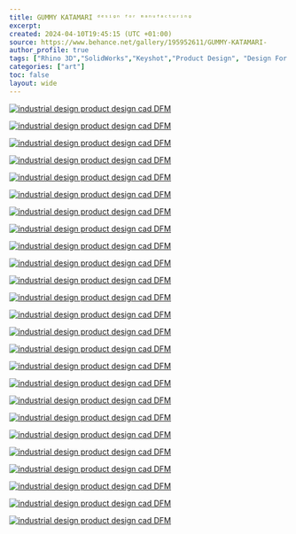 ```yaml
---
title: GUMMY KATAMARI ᵈᵉˢⁱᵍⁿ ᶠᵒʳ ᵐᵃⁿᵘᶠᵃᶜᵗᵘʳⁱⁿᵍ
excerpt: 
created: 2024-04-10T19:45:15 (UTC +01:00)
source: https://www.behance.net/gallery/195952611/GUMMY-KATAMARI-
author_profile: true
tags: ["Rhino 3D","SolidWorks","Keyshot","Product Design", "Design For Manufacture"]
categories: ["art"]
toc: false
layout: wide
---
```


[![industrial design  product design  cad DFM](https://mir-s3-cdn-cf.behance.net/project_modules/1400/6c1946195952611.6616fda14536f.png)](https://www.behance.net/gallery/195952611/GUMMY-KATAMARI-/modules/1109349347)

[![industrial design  product design  cad DFM](https://mir-s3-cdn-cf.behance.net/project_modules/1400/32f2c3195952611.6616fda1470c6.png)](https://www.behance.net/gallery/195952611/GUMMY-KATAMARI-/modules/1109349361)

[![industrial design  product design  cad DFM](https://mir-s3-cdn-cf.behance.net/project_modules/1400/605361195952611.6616fda1465f4.png)](https://www.behance.net/gallery/195952611/GUMMY-KATAMARI-/modules/1109349353)

[![industrial design  product design  cad DFM](https://mir-s3-cdn-cf.behance.net/project_modules/1400/e48bd3195952611.6616fda148ef5.png)](https://www.behance.net/gallery/195952611/GUMMY-KATAMARI-/modules/1109349375)

[![industrial design  product design  cad DFM](https://mir-s3-cdn-cf.behance.net/project_modules/1400/aae20f195952611.6616fda1446ab.png)](https://www.behance.net/gallery/195952611/GUMMY-KATAMARI-/modules/1109349343)

[![industrial design  product design  cad DFM](https://mir-s3-cdn-cf.behance.net/project_modules/1400/113be9195952611.6616fda143db7.png)](https://www.behance.net/gallery/195952611/GUMMY-KATAMARI-/modules/1109349339)

[![industrial design  product design  cad DFM](https://mir-s3-cdn-cf.behance.net/project_modules/1400/bb589e195952611.6616fda14ad20.png)](https://www.behance.net/gallery/195952611/GUMMY-KATAMARI-/modules/1109349385)

[![industrial design  product design  cad DFM](https://mir-s3-cdn-cf.behance.net/project_modules/1400/3a6fc7195952611.6616fda1487c0.png)](https://www.behance.net/gallery/195952611/GUMMY-KATAMARI-/modules/1109349373)

[![industrial design  product design  cad DFM](https://mir-s3-cdn-cf.behance.net/project_modules/1400/58bc1e195952611.6616fda142a3e.png)](https://www.behance.net/gallery/195952611/GUMMY-KATAMARI-/modules/1109349331)

[![industrial design  product design  cad DFM](https://mir-s3-cdn-cf.behance.net/project_modules/1400/5f29fc195952611.6616fda149340.png)](https://www.behance.net/gallery/195952611/GUMMY-KATAMARI-/modules/1109349377)

[![industrial design  product design  cad DFM](https://mir-s3-cdn-cf.behance.net/project_modules/1400/2fb572195952611.6616fda1430cd.png)](https://www.behance.net/gallery/195952611/GUMMY-KATAMARI-/modules/1109349333)

[![industrial design  product design  cad DFM](https://mir-s3-cdn-cf.behance.net/project_modules/1400/e5f24e195952611.6616fda14344a.png)](https://www.behance.net/gallery/195952611/GUMMY-KATAMARI-/modules/1109349335)

[![industrial design  product design  cad DFM](https://mir-s3-cdn-cf.behance.net/project_modules/1400/51f959195952611.6616fda14a636.png)](https://www.behance.net/gallery/195952611/GUMMY-KATAMARI-/modules/1109349383)

[![industrial design  product design  cad DFM](https://mir-s3-cdn-cf.behance.net/project_modules/1400/d78b40195952611.6616fda14b1ca.png)](https://www.behance.net/gallery/195952611/GUMMY-KATAMARI-/modules/1109349387)

[![industrial design  product design  cad DFM](https://mir-s3-cdn-cf.behance.net/project_modules/1400/3c8e48195952611.6616fda1458c6.png)](https://www.behance.net/gallery/195952611/GUMMY-KATAMARI-/modules/1109349349)

[![industrial design  product design  cad DFM](https://mir-s3-cdn-cf.behance.net/project_modules/1400/73f38e195952611.6616fda144cca.png)](https://www.behance.net/gallery/195952611/GUMMY-KATAMARI-/modules/1109349345)

[![industrial design  product design  cad DFM](https://mir-s3-cdn-cf.behance.net/project_modules/1400/4ab0e9195952611.6616fda145ff9.png)](https://www.behance.net/gallery/195952611/GUMMY-KATAMARI-/modules/1109349351)

[![industrial design  product design  cad DFM](https://mir-s3-cdn-cf.behance.net/project_modules/1400/b99271195952611.6616fda148389.png)](https://www.behance.net/gallery/195952611/GUMMY-KATAMARI-/modules/1109349371)

[![industrial design  product design  cad DFM](https://mir-s3-cdn-cf.behance.net/project_modules/1400/78ec42195952611.6616fda149a4f.png)](https://www.behance.net/gallery/195952611/GUMMY-KATAMARI-/modules/1109349379)

[![industrial design  product design  cad DFM](https://mir-s3-cdn-cf.behance.net/project_modules/1400/039ea8195952611.6616fda149eca.png)](https://www.behance.net/gallery/195952611/GUMMY-KATAMARI-/modules/1109349381)

[![industrial design  product design  cad DFM](https://mir-s3-cdn-cf.behance.net/project_modules/1400/3af833195952611.6616fda147c3d.png)](https://www.behance.net/gallery/195952611/GUMMY-KATAMARI-/modules/1109349369)

[![industrial design  product design  cad DFM](https://mir-s3-cdn-cf.behance.net/project_modules/1400/3a7bd4195952611.6616fda1443a5.png)](https://www.behance.net/gallery/195952611/GUMMY-KATAMARI-/modules/1109349341)

[![industrial design  product design  cad DFM](https://mir-s3-cdn-cf.behance.net/project_modules/1400/c943a5195952611.6616fda146cf2.png)](https://www.behance.net/gallery/195952611/GUMMY-KATAMARI-/modules/1109349357)

[![industrial design  product design  cad DFM](https://mir-s3-cdn-cf.behance.net/project_modules/1400/b78276195952611.6616fda143a89.png)](https://www.behance.net/gallery/195952611/GUMMY-KATAMARI-/modules/1109349337)

[![industrial design  product design  cad DFM](https://mir-s3-cdn-cf.behance.net/project_modules/1400/b4964a195952611.6616fda1477fc.png)](https://www.behance.net/gallery/195952611/GUMMY-KATAMARI-/modules/1109349365)